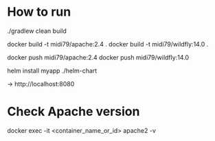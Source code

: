 # How to run

./gradlew clean build

docker build -t midi79/apache:2.4 .
docker build -t midi79/wildfly:14.0 .

docker push midi79/apache:2.4
docker push midi79/wildfly:14.0

helm install myapp ./helm-chart

-> http://localhost:8080


# Check Apache version

docker exec -it <container_name_or_id> apache2 -v
